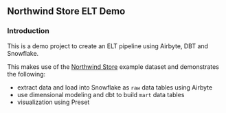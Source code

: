 ## Northwind Store ELT Demo

### Introduction
This is a demo project to create an ELT pipeline using Airbyte, DBT and Snowflake.

This makes use of the [Northwind Store](https://github.com/pthom/northwind_psql) example dataset and demonstrates the following:
- extract data and load into Snowflake as `raw` data tables using Airbyte
- use dimensional modeling and dbt to build `mart` data tables
- visualization using Preset
